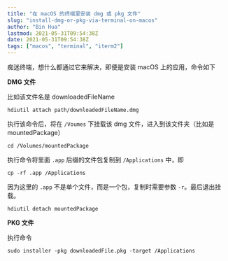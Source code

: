 ```yaml
---
title: "在 macOS 的终端里安装 dmg 或 pkg 文件"
slug: "install-dmg-or-pkg-via-terminal-on-macos"
author: "Bin Hua"
lastmod: 2021-05-31T09:54:38Z
date: 2021-05-31T09:54:38Z
tags: ["macos", "terminal", "iterm2"]
---
```


痴迷终端，想什么都通过它来解决，即便是安装 macOS 上的应用，命令如下

**DMG 文件**

比如该文件名是 downloadedFileName

```
hdiutil attach path/downloadedFileName.dmg
```

执行该命令后，将在 `/Voumes` 下挂载该 dmg 文件，进入到该文件夹（比如是 mountedPackage）

```
cd /Volumes/mountedPackage
```

执行命令将里面 `.app` 后缀的文件包复制到 `/Applications` 中，即

```
cp -rf .app /Applications
```

因为这里的 `.app` 不是单个文件，而是一个包，复制时需要参数 `-r`。最后退出挂载。

```
hdiutil detach mountedPackage
```

**PKG 文件**

执行命令

```
sudo installer -pkg downloadedFile.pkg -target /Applications
```
